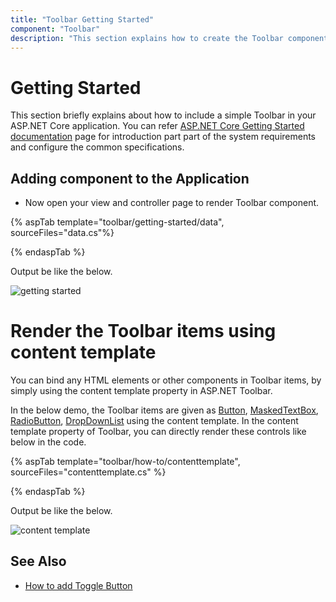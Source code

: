 ```yaml
---
title: "Toolbar Getting Started"
component: "Toolbar"
description: "This section explains how to create the Toolbar component in an ASP.NET Core application with its basic features."
---
```


# Getting Started

 This section briefly explains about how to include a simple Toolbar in your ASP.NET Core application. You can refer [ASP.NET Core Getting Started documentation](../getting-started) page for introduction part part of the system requirements and configure the common specifications.

## Adding component to the Application

* Now open your view and controller page to render Toolbar component.

{% aspTab  template="toolbar/getting-started/data", sourceFiles="data.cs"%}

{% endaspTab %}

Output be like the below.

![getting started](../../toolbar/images/gettingstarted.PNG)

# Render the Toolbar items using content template

You can bind any HTML elements or other components in Toolbar items, by simply using the content template property in ASP.NET Toolbar.

In the below demo, the Toolbar items are given as [Button](../button), [MaskedTextBox](../maskedtextbox), [RadioButton](../radio-button), [DropDownList](../drop-down-list) using the content template. In the content template property of Toolbar, you can directly render these controls like below in the code.

{% aspTab template="toolbar/how-to/contenttemplate", sourceFiles="contenttemplate.cs" %}

{% endaspTab %}

Output be like the below.

![content template](../../toolbar/images/contenttemplate.PNG)

## See Also

* [How to add Toggle Button](./how-to/add-toggle-button)
